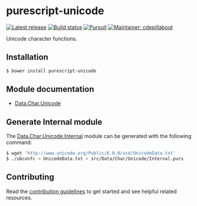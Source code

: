 # purescript-unicode

[![Latest release](http://img.shields.io/github/release/purescript-contrib/purescript-unicode.svg)](https://github.com/purescript-contrib/purescript-unicode/releases)
[![Build status](https://travis-ci.org/purescript-contrib/purescript-unicode.svg?branch=master)](https://travis-ci.org/purescript-contrib/purescript-unicode)
[![Pursuit](http://pursuit.purescript.org/packages/purescript-unicode/badge)](http://pursuit.purescript.org/packages/purescript-unicode/)
[![Maintainer: cdepillabout](https://img.shields.io/badge/maintainer-cdepillabout-lightgrey.svg)](http://github.com/cdepillabout)

Unicode character functions.

## Installation

```sh
$ bower install purescript-unicode
```

## Module documentation

- [Data.Char.Unicode](docs/Data/Char/Unicode.md)

## Generate Internal module

The [Data.Char.Unicode.Internal](src/Data/Char/Unicode/Internal.purs) module
can be generated with the following command:

```sh
$ wget 'http://www.unicode.org/Public/6.0.0/ucd/UnicodeData.txt'
$ ./ubconfc < UnicodeData.txt > src/Data/Char/Unicode/Internal.purs
```

## Contributing

Read the [contribution guidelines](https://github.com/purescript-contrib/purescript-unicode/blob/master/.github/contributing.md) to get started and see helpful related resources.
